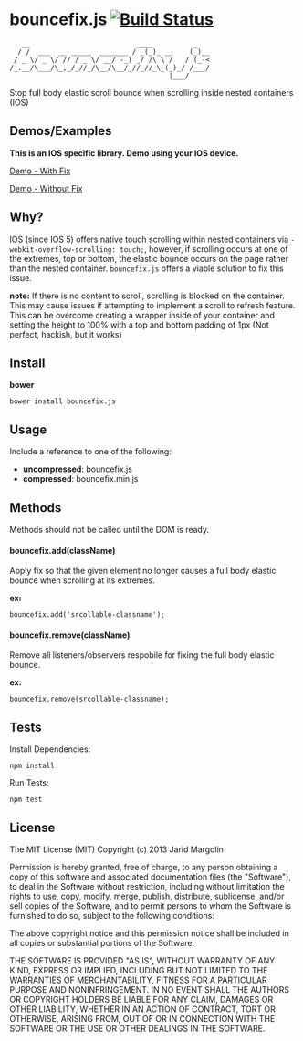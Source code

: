 bouncefix.js [![Build Status](https://travis-ci.org/jaridmargolin/bouncefix.js.png)](https://travis-ci.org/jaridmargolin/bouncefix.js)
============

       __                          ____          _   
      / /  ___  __ _____  _______ / _(_)_ __    (_)__
     / _ \/ _ \/ // / _ \/ __/ -_) _/ /\ \ /   / (_-<
    /_.__/\___/\_,_/_//_/\__/\__/_//_//_\_(_)_/ /___/
                                           |___/     

                                              
Stop full body elastic scroll bounce when scrolling inside nested containers (IOS)



Demos/Examples
--------------

**This is an IOS specific library. Demo using your IOS device.**

[Demo - With Fix](http://jaridmargolin.github.io/bouncefix.js/demo-with.html)

[Demo - Without Fix](http://jaridmargolin.github.io/bouncefix.js/demo-without.html)



Why?
----

IOS (since IOS 5) offers native touch scrolling within nested containers via `-webkit-overflow-scrolling: touch;`, however, if scrolling occurs at one of the extremes, top or bottom, the elastic bounce occurs on the page rather than the nested container. `bouncefix.js` offers a viable solution to fix this issue.

**note:** If there is no content to scroll, scrolling is blocked on the container. This may cause issues if attempting to implement a scroll to refresh feature. This can be overcome creating a wrapper inside of your container and setting the height to 100% with a top and bottom padding of 1px (Not perfect, hackish, but it works)



Install
-------

**bower**

    bower install bouncefix.js



Usage
-----

Include a reference to one of the following:

* **uncompressed**: bouncefix.js
* **compressed**: bouncefix.min.js

Methods
-------

Methods should not be called until the DOM is ready.

#### bouncefix.add(className)
Apply fix so that the given element no longer causes a full body elastic bounce when scrolling at its extremes.

**ex:**

    bouncefix.add('srcollable-classname');

#### bouncefix.remove(className)
Remove all listeners/observers respobile for fixing the full body elastic bounce.

**ex:**

    bouncefix.remove(srcollable-classname);



Tests
-----

Install Dependencies:
    
    npm install

Run Tests:
    
    npm test



License
-------

The MIT License (MIT) Copyright (c) 2013 Jarid Margolin

Permission is hereby granted, free of charge, to any person obtaining a copy of this software and associated documentation files (the "Software"), to deal in the Software without restriction, including without limitation the rights to use, copy, modify, merge, publish, distribute, sublicense, and/or sell copies of the Software, and to permit persons to whom the Software is furnished to do so, subject to the following conditions:

The above copyright notice and this permission notice shall be included in all copies or substantial portions of the Software.

THE SOFTWARE IS PROVIDED "AS IS", WITHOUT WARRANTY OF ANY KIND, EXPRESS OR IMPLIED, INCLUDING BUT NOT LIMITED TO THE WARRANTIES OF MERCHANTABILITY, FITNESS FOR A PARTICULAR PURPOSE AND NONINFRINGEMENT. IN NO EVENT SHALL THE AUTHORS OR COPYRIGHT HOLDERS BE LIABLE FOR ANY CLAIM, DAMAGES OR OTHER LIABILITY, WHETHER IN AN ACTION OF CONTRACT, TORT OR OTHERWISE, ARISING FROM, OUT OF OR IN CONNECTION WITH THE SOFTWARE OR THE USE OR OTHER DEALINGS IN THE SOFTWARE.